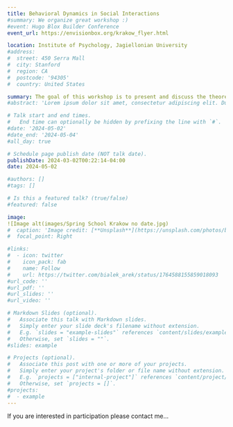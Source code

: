 ```yaml
---
title: Behavioral Dynamics in Social Interactions
#summary: We organize great workshop :)
#event: Hugo Blox Builder Conference
event_url: https://envisionbox.org/krakow_flyer.html

location: Institute of Psychology, Jagiellonian University
#address:
#  street: 450 Serra Mall
#  city: Stanford
#  region: CA
#  postcode: '94305'
#  country: United States

summary: The goal of this workshop is to present and discuss the theoretical foundations of studying human behavior as part of an interaction and the methodological commitments this would imply. We will discuss current and new methods of data collection and analysis which contribute to our understanding of interpersonal interactions and allow new questions to be asked.
#abstract: 'Lorem ipsum dolor sit amet, consectetur adipiscing elit. Duis posuere tellusac convallis placerat. Proin tincidunt magna sed ex sollicitudin condimentum. Sed ac faucibus dolor, scelerisque sollicitudin nisi. Cras purus urna, suscipit quis sapien eu, pulvinar tempor diam.'

# Talk start and end times.
#   End time can optionally be hidden by prefixing the line with `#`.
#date: '2024-05-02'
#date_end: '2024-05-04'
#all_day: true

# Schedule page publish date (NOT talk date).
publishDate: 2024-03-02T00:22:14-04:00
date: 2024-05-02

#authors: []
#tags: []

# Is this a featured talk? (true/false)
#featured: false

image:
![Image alt(images/Spring School Krakow no date.jpg)
#  caption: 'Image credit: [**Unsplash**](https://unsplash.com/photos/bzdhc5b3Bxs)'
#  focal_point: Right

#links:
#  - icon: twitter
#    icon_pack: fab
#    name: Follow
#    url: https://twitter.com/bialek_arek/status/1764588155859018093
#url_code: ''
#url_pdf: ''
#url_slides: ''
#url_video: ''

# Markdown Slides (optional).
#   Associate this talk with Markdown slides.
#   Simply enter your slide deck's filename without extension.
#   E.g. `slides = "example-slides"` references `content/slides/example-slides.md`.
#   Otherwise, set `slides = ""`.
#slides: example

# Projects (optional).
#   Associate this post with one or more of your projects.
#   Simply enter your project's folder or file name without extension.
#   E.g. `projects = ["internal-project"]` references `content/project/deep-learning/index.md`.
#   Otherwise, set `projects = []`.
#projects:
#  - example
---
```

If you are interested in participation please contact me...